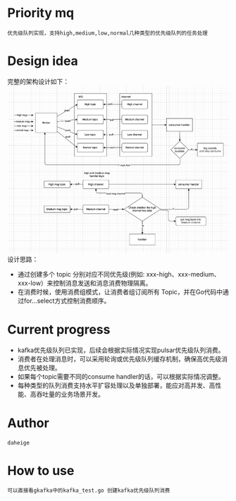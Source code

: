 # Priority mq
    优先级队列实现，支持high,medium,low,normal几种类型的优先级队列的任务处理

# Design idea
完整的架构设计如下：
![arch.png](arch.png)
设计思路：
- 通过创建多个 topic 分别对应不同优先级(例如: xxx-high、xxx-medium、xxx-low）来控制消息发送和消息消费物理隔离。
- 在消费时候，使用消费组模式，让消费者组订阅所有 Topic，并在Go代码中通过for...select方式控制消费顺序‌。

# Current progress
- kafka优先级队列已实现，后续会根据实际情况实现pulsar优先级队列消费。
- 消费者在处理消息时，可以采用轮询或优先级队列缓存机制，确保高优先级消息优先被处理‌。
- 如果每个topic需要不同的consume handler的话，可以根据实际情况调整。
- 每种类型的队列消费支持水平扩容处理以及单独部署，能应对高并发、高性能、高吞吐量的业务场景开发。

# Author
    daheige

# How to use
    可以直接看gkafka中的kafka_test.go 创建kafka优先级队列消费
